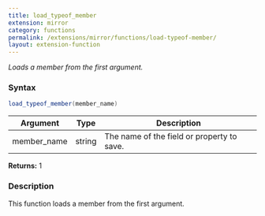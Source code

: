 ```yaml
---
title: load_typeof_member
extension: mirror
category: functions
permalink: /extensions/mirror/functions/load-typeof-member/
layout: extension-function
---
```


_Loads a member from the first argument._

### Syntax ###
```cs
load_typeof_member(member_name)
```

| Argument | Type | Description |
| --- | --- | --- |
| member_name | string | The name of the field or property to save. |

**Returns:** 1

### Description

This function loads a member from the first argument. 

